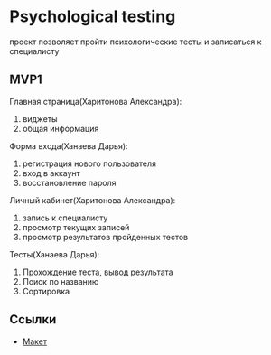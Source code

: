 # Psychological testing
проект позволяет пройти психологические тесты и записаться к специалисту
## MVP1
Главная страница(Харитонова Александра):
1) виджеты
2) общая информация

Форма входа(Ханаева Дарья):
1) регистрация нового пользователя
2) вход в аккаунт
3) восстановление пароля
   
Личный кабинет(Харитонова Александра):
1) запись к специалисту
2) просмотр текущих записей
3) просмотр результатов пройденных тестов

Тесты(Ханаева Дарья):
1) Прохождение теста, вывод результата
2) Поиск по названию
3) Сортировка

## Ссылки
- [Макет](https://www.figma.com/file/zwzQGlIB1U46qjY872Gkqx/PsycologyTesting?type=design&node-id=0%3A1&mode=design&t=uka1j7sswddlOy0k-1)
